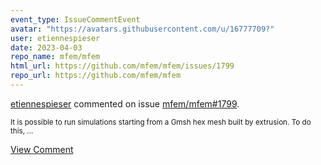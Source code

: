 ```yaml
---
event_type: IssueCommentEvent
avatar: "https://avatars.githubusercontent.com/u/16777709?"
user: etiennespieser
date: 2023-04-03
repo_name: mfem/mfem
html_url: https://github.com/mfem/mfem/issues/1799
repo_url: https://github.com/mfem/mfem
---
```


<a href='https://github.com/etiennespieser' target='_blank'>etiennespieser</a> commented on issue <a href='https://github.com/mfem/mfem/issues/1799' target='_blank'>mfem/mfem#1799</a>.

<small>It is possible to run simulations starting from a Gmsh hex mesh built by extrusion. To do this,...</small>

<a href='https://github.com/mfem/mfem/issues/1799' target='_blank'>View Comment</a>